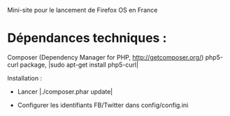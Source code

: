 Mini-site pour le lancement de Firefox OS en France


Dépendances techniques :
========================= 

Composer (Dependency Manager for PHP, http://getcomposer.org/)
php5-curl package, |sudo apt-get install php5-curl|


Installation :

* Lancer |./composer.phar update|

* Configurer les identifiants FB/Twitter dans config/config.ini

